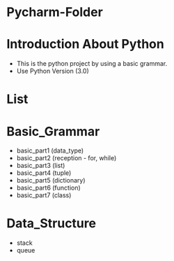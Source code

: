 # Pycharm-Folder

# Introduction About Python
 * This is the python project by using a basic grammar.
 * Use Python Version (3.0)
 
# List

# Basic_Grammar
 * basic_part1 (data_type)
 * basic_part2 (reception - for, while)
 * basic_part3 (list)
 * basic_part4 (tuple)
 * basic_part5 (dictionary)
 * basic_part6 (function)
 * basic_part7 (class)
 
# Data_Structure
 * stack
 * queue

